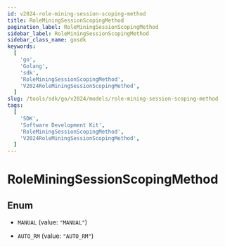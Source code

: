 ```yaml
---
id: v2024-role-mining-session-scoping-method
title: RoleMiningSessionScopingMethod
pagination_label: RoleMiningSessionScopingMethod
sidebar_label: RoleMiningSessionScopingMethod
sidebar_class_name: gosdk
keywords:
  [
    'go',
    'Golang',
    'sdk',
    'RoleMiningSessionScopingMethod',
    'V2024RoleMiningSessionScopingMethod',
  ]
slug: /tools/sdk/go/v2024/models/role-mining-session-scoping-method
tags:
  [
    'SDK',
    'Software Development Kit',
    'RoleMiningSessionScopingMethod',
    'V2024RoleMiningSessionScopingMethod',
  ]
---
```


# RoleMiningSessionScopingMethod

## Enum

- `MANUAL` (value: `"MANUAL"`)

- `AUTO_RM` (value: `"AUTO_RM"`)
